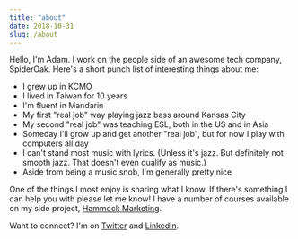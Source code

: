 ```yaml
---
title: "about"
date: 2018-10-31
slug: /about
---
```


Hello, I'm Adam. I work on the people side of an awesome tech company, SpiderOak. Here's a short punch list of interesting things about me:

* I grew up in KCMO
* I lived in Taiwan for 10 years
* I'm fluent in Mandarin
* My first "real job" way playing jazz bass around Kansas City
* My second "real job" was teaching ESL, both in the US and in Asia
* Someday I'll grow up and get another "real job", but for now I play with computers all day
* I can't stand most music with lyrics. (Unless it's jazz. But definitely not smooth jazz. That doesn't even qualify as music.)
* Aside from being a music snob, I'm generally pretty nice

One of the things I most enjoy is sharing what I know. If there's something I can help you with please let me know! I have a number of courses available on my side project, [Hammock Marketing](https://learn.hammock.marketing).

Want to connect? I'm on [Twitter](https://twitter.com/adamtervort) and [LinkedIn](https://www.linkedin.com/in/adam-tervort/).


